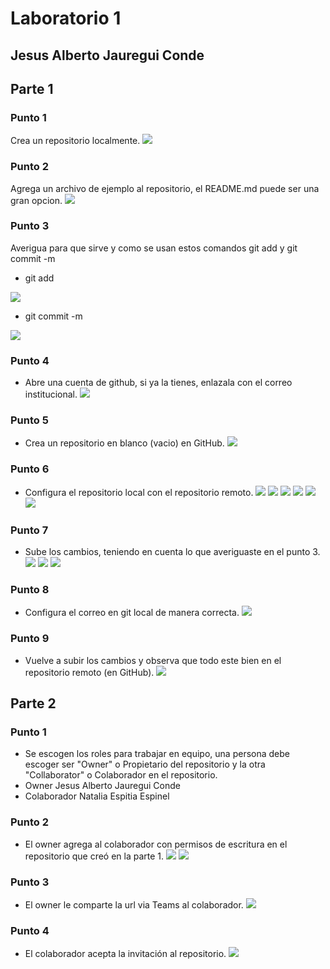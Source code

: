 # Laboratorio 1
## Jesus Alberto Jauregui Conde

## Parte 1

### Punto 1
Crea un repositorio localmente.
![](/assets/punto1/1.png)

### Punto 2
Agrega un archivo de ejemplo al repositorio, el README.md puede ser una gran opcion.
![](/assets/punto1/2.png)

### Punto 3
Averigua para que sirve y como se usan estos comandos git add y git commit -m
- git add

![](/assets/punto1/3.1.png)
- git commit -m

![](/assets/punto1/3.2.png)

### Punto 4
- Abre una cuenta de github, si ya la tienes, enlazala con el correo institucional.
![](/assets/punto1/4.png)

### Punto 5
- Crea un repositorio en blanco (vacio) en GitHub.
![](/assets/punto1/5.png)

### Punto 6
- Configura el repositorio local con el repositorio remoto.
![](/assets/punto1/6.1.png)
![](/assets/punto1/6.2.png)
![](/assets/punto1/6.3.png)
![](/assets/punto1/6.4.png)
![](/assets/punto1/6.5.png)
![](/assets/punto1/6.6.png)

### Punto 7
- Sube los cambios, teniendo en cuenta lo que averiguaste en el punto 3.
![](/assets/punto1/7.1.png)
![](/assets/punto1/7.2.png)
![](/assets/punto1/7.3.png)

### Punto 8
- Configura el correo en git local de manera correcta.
![](/assets/punto1/8.png)

### Punto 9
- Vuelve a subir los cambios y observa que todo este bien en el repositorio remoto (en GitHub).
![](/assets/punto1/9.png)

## Parte 2

### Punto 1
- Se escogen los roles para trabajar en equipo, una persona debe escoger ser "Owner" o Propietario del repositorio y la otra "Collaborator" o Colaborador en el repositorio.
- Owner Jesus Alberto Jauregui Conde
- Colaborador Natalia Espitia Espinel

### Punto 2
- El owner agrega al colaborador con permisos de escritura en el repositorio que creó en la parte 1.
![](/assets/punto2/2.1.png)
![](/assets/punto2/2.2.png)

### Punto 3
- El owner le comparte la url via Teams al colaborador.
![](/assets/punto2/3.png)

### Punto 4
- El colaborador acepta la invitación al repositorio.
![](/assets/punto2/4.png)
